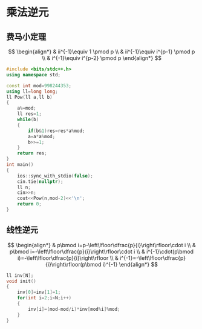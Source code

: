 # 乘法逆元

## 费马小定理

$$
\begin{align*}
  & ii^{-1}\equiv 1 \pmod p \\
  & ii^{-1}\equiv i^{p-1} \pmod p \\
  & i^{-1}\equiv i^{p-2} \pmod p
\end{align*}
$$

```cpp
#include <bits/stdc++.h>
using namespace std;

const int mod=998244353;
using ll=long long;
ll Pow(ll a,ll b)
{
	a%=mod;
	ll res=1;
	while(b)
	{
		if(b&1)res=res*a%mod;
		a=a*a%mod;
		b>>=1;
	}
	return res;
}
int main()
{
	ios::sync_with_stdio(false);
	cin.tie(nullptr);
	ll n;
	cin>>n;
	cout<<Pow(n,mod-2)<<'\n';
	return 0;
}
```

## 线性逆元

$$
\begin{align*}
  & p\bmod i=p-\left\lfloor\dfrac{p}{i}\right\rfloor\cdot i \\
  & p\bmod i=-\left\lfloor\dfrac{p}{i}\right\rfloor\cdot i \\
  & i^{-1}\cdot(p\bmod i)=-\left\lfloor\dfrac{p}{i}\right\rfloor \\
  & i^{-1}=-\left\lfloor\dfrac{p}{i}\right\rfloor(p\bmod i)^{-1}
\end{align*}
$$

```cpp
ll inv[N];
void init()
{
	inv[0]=inv[1]=1;
	for(int i=2;i<N;i++)
	{
		inv[i]=(mod-mod/i)*inv[mod%i]%mod;
	}
}
```

